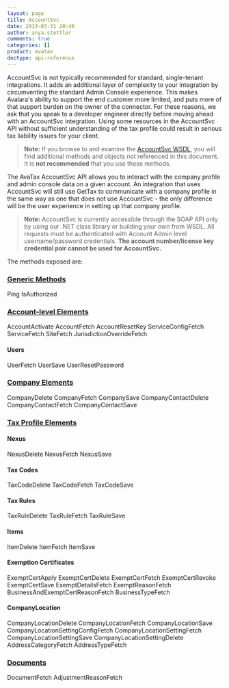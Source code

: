 ```yaml
---
layout: page
title: AccountSvc
date: 2013-03-31 20:40
author: anya.stettler
comments: true
categories: []
product: avatax
doctype: api-reference
---
```

AccountSvc is not typically recommended for standard, single-tenant integrations. It adds an additional layer of complexity to your integration by circumventing the standard Admin Console experience. This makes Avalara's ability to support the end customer more limited, and puts more of that support burden on the owner of the connector. For these reasons, we ask that you speak to a developer engineer directly before moving ahead with an AccountSvc integration. Using some resources in the AccountSvc API without sufficient understanding of the tax profile could result in serious tax liability issues for your client.
<blockquote><strong>Note:</strong> If you browse to and examine the <a href="https://avatax.avalara.net/account/AccountSvc.wsdl">AccountSvc WSDL</a>, you will find additional methods and objects not referenced in this document. It is <strong>not recommended</strong> that you use these methods.</blockquote>
The AvaTax AccountSvc API allows you to interact with the company profile and admin console data on a given account. An integration that uses AccountSvc will still use GetTax to communicate with a company profile in the same way as one that does not use AccountSvc - the only difference will be the user experience in setting up that company profile.
<blockquote><strong>Note:</strong> AccountSvc is currently accessible through the SOAP API only by using our .NET class library or building your own from WSDL. All requests must be authenticated with Account Admin level username/password credentials. <strong>The account number/license key credential pair cannot be used for AccountSvc.</strong></blockquote>
The methods exposed are:
<h3><a title="Shared Formats and Methods" href="/api-docs/soap/shared-formats-and-methods">Generic Methods</a></h3>
Ping
IsAuthorized
<h3><a title="Account-level Elements" href="/api-docs/soap/accountsvc/account">Account-level Elements</a></h3>
AccountActivate
AccountFetch
AccountResetKey
ServiceConfigFetch
ServiceFetch
SiteFetch
JurisdictionOverrideFetch
<h4>Users</h4>
UserFetch
UserSave
UserResetPassword
<h3><a title="Company Elements" href="/api-docs/soap/accountsvc/company-elements">Company Elements</a></h3>
CompanyDelete
CompanyFetch
CompanySave
CompanyContactDelete
CompanyContactFetch
CompanyContactSave
<h3><a title="Tax Profile Elements" href="/api-docs/soap/accountsvc/tax-profile">Tax Profile Elements</a></h3>
<h4>Nexus</h4>
NexusDelete
NexusFetch
NexusSave
<h4>Tax Codes</h4>
TaxCodeDelete
TaxCodeFetch
TaxCodeSave
<h4>Tax Rules</h4>
TaxRuleDelete
TaxRuleFetch
TaxRuleSave
<h4>Items</h4>
ItemDelete
ItemFetch
ItemSave
<h4>Exemption Certificates</h4>
ExemptCertApply
ExemptCertDelete
ExemptCertFetch
ExemptCertRevoke
ExemptCertSave
ExemptDetailsFetch
ExemptReasonFetch
BusinessAndExemptCertReasonFetch
BusinessTypeFetch
<h4>CompanyLocation</h4>
CompanyLocationDelete
CompanyLocationFetch
CompanyLocationSave
CompanyLocationSettingConfigFetch
CompanyLocationSettingFetch
CompanyLocationSettingSave
CompanyLocationSettingDelete
AddressCategoryFetch
AddressTypeFetch
<h3><a href="/api-docs/soap/accountsvc/document-elements">Documents</a></h3>
DocumentFetch
AdjustmentReasonFetch
